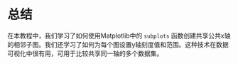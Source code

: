 # 总结

在本教程中，我们学习了如何使用Matplotlib中的 `subplots` 函数创建共享公共x轴的相邻子图。我们还学习了如何为每个图设置y轴刻度值和范围。这种技术在数据可视化中很有用，可用于比较共享同一轴的多个数据集。
